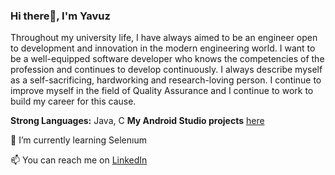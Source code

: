 ### Hi there👋, I'm Yavuz 

Throughout my university life, I have always aimed to be an engineer open to development and innovation in the modern engineering world. I want to be a well-equipped software developer who knows the competencies of the profession and continues to develop continuously. I always describe myself as a self-sacrificing, hardworking and research-loving person. I continue to improve myself in the field of Quality Assurance and I continue to work to build my career for this cause.


**Strong Languages:** Java, C
**My Android Studio projects** [here](https://github.com/yavuzarslann/AndroidOdevleri)

 🌱 I’m currently learning Selenıum
 
 📫 You can reach me on [LinkedIn](www.linkedin.com/in/yavuzarslann/)


